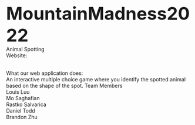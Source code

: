 <head>  <font size="+4"><strong> MountainMadness2022 </strong></font></head><br/>
Animal Spotting <br />
Website: <br /> <br />

What our web application does:<br />
An interactive multiple choice game where you identify the spotted animal based on the shape of the spot.
Team Members<br />
Louis Luu<br />
Mo Saghafian<br />
Rastko Salvarica<br />
Daniel Todd<br />
Brandon Zhu<br />

